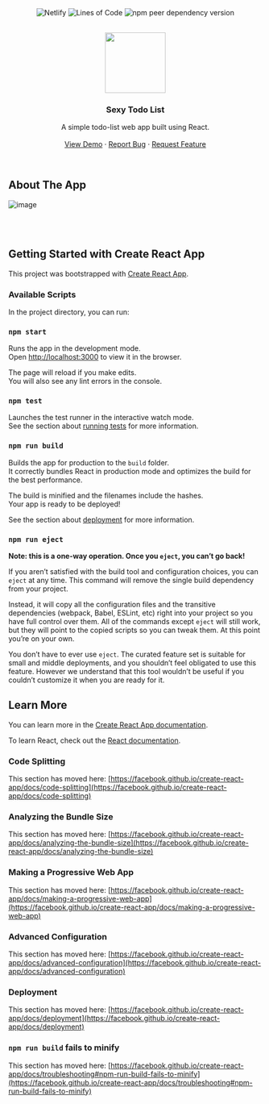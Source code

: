 <p align=center vertical-align=bottom>
  <img alt="Netlify" align=center src="https://img.shields.io/netlify/91476aa8-c38e-4b33-9aa8-372ccb3d03e9?style=for-the-badge"/>
  <img alt="Lines of Code" align=center src="https://img.shields.io/tokei/lines/github.com/aaanthonyyy/react-todo-list?style=for-the-badge"/>
  <img alt="npm peer dependency version" align=center src="https://img.shields.io/npm/dependency-version/react-dom/peer/react?logo=react&style=for-the-badge">
  <br/>
  <br/>
</p>

<p align=center>
  <img height=auto width=120px src="https://github.com/aaanthonyyy/react-todo-list/blob/master/public/logo.png"/>
  <h3 align="center">Sexy Todo List</h3>
  
  <p align="center">
    A simple todo-list web app built using React.
    <br/>
    <br/>
    <a href="https://sexytodolist.netlify.app/">View Demo</a>
    ·
    <a href="https://github.com/aaanthonyyy/react-todo-list/issues/new/choose">Report Bug</a>
    ·
    <a href="https://github.com/aaanthonyyy/react-todo-list/issues/new/choose">Request Feature</a>
  </p>
</p>

<br/>

## About The App
![image](https://user-images.githubusercontent.com/43044255/132586331-4c1c1cee-db3f-40c6-89ce-9edb460525f1.png)


<br/>
<br/>

## Getting Started with Create React App

This project was bootstrapped with [Create React App](https://github.com/facebook/create-react-app).

### Available Scripts

In the project directory, you can run:

### `npm start`

Runs the app in the development mode.\
Open [http://localhost:3000](http://localhost:3000) to view it in the browser.

The page will reload if you make edits.\
You will also see any lint errors in the console.

### `npm test`

Launches the test runner in the interactive watch mode.\
See the section about [running tests](https://facebook.github.io/create-react-app/docs/running-tests) for more information.

### `npm run build`

Builds the app for production to the `build` folder.\
It correctly bundles React in production mode and optimizes the build for the best performance.

The build is minified and the filenames include the hashes.\
Your app is ready to be deployed!

See the section about [deployment](https://facebook.github.io/create-react-app/docs/deployment) for more information.

### `npm run eject`

**Note: this is a one-way operation. Once you `eject`, you can’t go back!**

If you aren’t satisfied with the build tool and configuration choices, you can `eject` at any time. This command will remove the single build dependency from your project.

Instead, it will copy all the configuration files and the transitive dependencies (webpack, Babel, ESLint, etc) right into your project so you have full control over them. All of the commands except `eject` will still work, but they will point to the copied scripts so you can tweak them. At this point you’re on your own.

You don’t have to ever use `eject`. The curated feature set is suitable for small and middle deployments, and you shouldn’t feel obligated to use this feature. However we understand that this tool wouldn’t be useful if you couldn’t customize it when you are ready for it.

## Learn More

You can learn more in the [Create React App documentation](https://facebook.github.io/create-react-app/docs/getting-started).

To learn React, check out the [React documentation](https://reactjs.org/).

### Code Splitting

This section has moved here: [https://facebook.github.io/create-react-app/docs/code-splitting](https://facebook.github.io/create-react-app/docs/code-splitting)

### Analyzing the Bundle Size

This section has moved here: [https://facebook.github.io/create-react-app/docs/analyzing-the-bundle-size](https://facebook.github.io/create-react-app/docs/analyzing-the-bundle-size)

### Making a Progressive Web App

This section has moved here: [https://facebook.github.io/create-react-app/docs/making-a-progressive-web-app](https://facebook.github.io/create-react-app/docs/making-a-progressive-web-app)

### Advanced Configuration

This section has moved here: [https://facebook.github.io/create-react-app/docs/advanced-configuration](https://facebook.github.io/create-react-app/docs/advanced-configuration)

### Deployment

This section has moved here: [https://facebook.github.io/create-react-app/docs/deployment](https://facebook.github.io/create-react-app/docs/deployment)

### `npm run build` fails to minify

This section has moved here: [https://facebook.github.io/create-react-app/docs/troubleshooting#npm-run-build-fails-to-minify](https://facebook.github.io/create-react-app/docs/troubleshooting#npm-run-build-fails-to-minify)
